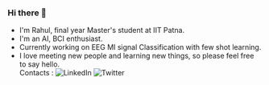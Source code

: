 ### Hi there 👋

* I'm Rahul, final year Master's student at IIT Patna.    
* I'm an AI, BCI enthusiast.  
* Currently working on EEG MI signal Classification with few shot learning.   
* I love meeting new people and learning new things, so please feel free to say hello.  
  Contacts : ![LinkedIn](https://www.linkedin.com/in/rahulnkumar/)  ![Twitter](https://twitter.com/Rahulku75398808)


<!--
**RahulnKumar/RahulnKumar** is a ✨ _special_ ✨ repository because its `README.md` (this file) appears on your GitHub profile.

Here are some ideas to get you started:

- 🔭 I’m currently working on ...
- 🌱 I’m currently learning ...
- 👯 I’m looking to collaborate on ...
- 🤔 I’m looking for help with ...
- 💬 Ask me about ...
- 📫 How to reach me: ...
- 😄 Pronouns: ...
- ⚡ Fun fact: ...
-->
